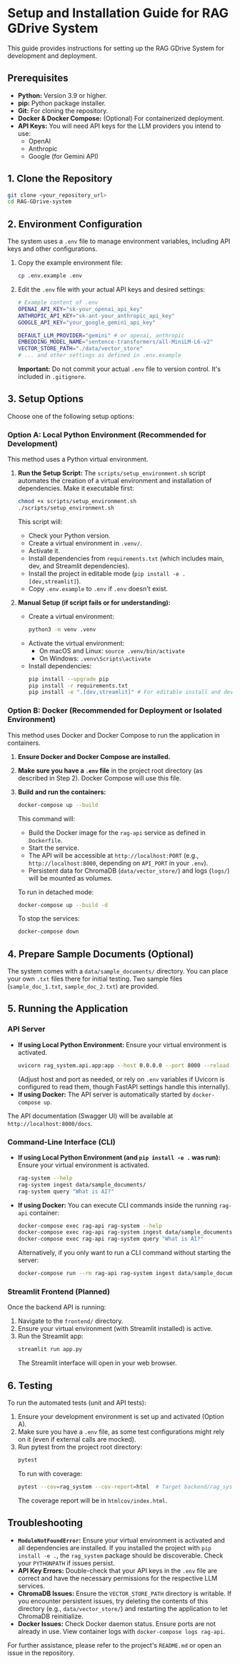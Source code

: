 # Setup and Installation Guide for RAG GDrive System

This guide provides instructions for setting up the RAG GDrive System for development and deployment.

## Prerequisites

*   **Python:** Version 3.9 or higher.
*   **pip:** Python package installer.
*   **Git:** For cloning the repository.
*   **Docker & Docker Compose:** (Optional) For containerized deployment.
*   **API Keys:** You will need API keys for the LLM providers you intend to use:
    *   OpenAI
    *   Anthropic
    *   Google (for Gemini API)

## 1. Clone the Repository

```bash
git clone <your_repository_url>
cd RAG-GDrive-system
```

## 2. Environment Configuration

The system uses a `.env` file to manage environment variables, including API keys and other configurations.

1.  Copy the example environment file:
    ```bash
    cp .env.example .env
    ```
2.  Edit the `.env` file with your actual API keys and desired settings:
    ```bash
    # Example content of .env
    OPENAI_API_KEY="sk-your_openai_api_key"
    ANTHROPIC_API_KEY="sk-ant-your_anthropic_api_key"
    GOOGLE_API_KEY="your_google_gemini_api_key"

    DEFAULT_LLM_PROVIDER="gemini" # or openai, anthropic
    EMBEDDING_MODEL_NAME="sentence-transformers/all-MiniLM-L6-v2"
    VECTOR_STORE_PATH="./data/vector_store"
    # ... and other settings as defined in .env.example
    ```
    **Important:** Do not commit your actual `.env` file to version control. It's included in `.gitignore`.

## 3. Setup Options

Choose one of the following setup options:

### Option A: Local Python Environment (Recommended for Development)

This method uses a Python virtual environment.

1.  **Run the Setup Script:**
    The `scripts/setup_environment.sh` script automates the creation of a virtual environment and installation of dependencies.
    Make it executable first:
    ```bash
    chmod +x scripts/setup_environment.sh
    ./scripts/setup_environment.sh
    ```
    This script will:
    *   Check your Python version.
    *   Create a virtual environment in `.venv/`.
    *   Activate it.
    *   Install dependencies from `requirements.txt` (which includes main, dev, and Streamlit dependencies).
    *   Install the project in editable mode (`pip install -e .[dev,streamlit]`).
    *   Copy `.env.example` to `.env` if `.env` doesn't exist.

2.  **Manual Setup (if script fails or for understanding):**
    *   Create a virtual environment:
        ```bash
        python3 -m venv .venv
        ```
    *   Activate the virtual environment:
        *   On macOS and Linux: `source .venv/bin/activate`
        *   On Windows: `.venv\Scripts\activate`
    *   Install dependencies:
        ```bash
        pip install --upgrade pip
        pip install -r requirements.txt
        pip install -e ".[dev,streamlit]" # For editable install and dev/streamlit extras
        ```

### Option B: Docker (Recommended for Deployment or Isolated Environment)

This method uses Docker and Docker Compose to run the application in containers.

1.  **Ensure Docker and Docker Compose are installed.**
2.  **Make sure you have a `.env` file** in the project root directory (as described in Step 2). Docker Compose will use this file.
3.  **Build and run the containers:**
    ```bash
    docker-compose up --build
    ```
    This command will:
    *   Build the Docker image for the `rag-api` service as defined in `Dockerfile`.
    *   Start the service.
    *   The API will be accessible at `http://localhost:PORT` (e.g., `http://localhost:8000`, depending on `API_PORT` in your `.env`).
    *   Persistent data for ChromaDB (`data/vector_store/`) and logs (`logs/`) will be mounted as volumes.

    To run in detached mode:
    ```bash
    docker-compose up --build -d
    ```
    To stop the services:
    ```bash
    docker-compose down
    ```

## 4. Prepare Sample Documents (Optional)

The system comes with a `data/sample_documents/` directory. You can place your own `.txt` files there for initial testing.
Two sample files (`sample_doc_1.txt`, `sample_doc_2.txt`) are provided.

## 5. Running the Application

### API Server

*   **If using Local Python Environment:**
    Ensure your virtual environment is activated.
    ```bash
    uvicorn rag_system.api.app:app --host 0.0.0.0 --port 8000 --reload --app-dir backend/
    ```
    (Adjust host and port as needed, or rely on `.env` variables if Uvicorn is configured to read them, though FastAPI settings handle this internally).
*   **If using Docker:**
    The API server is automatically started by `docker-compose up`.

The API documentation (Swagger UI) will be available at `http://localhost:8000/docs`.

### Command-Line Interface (CLI)

*   **If using Local Python Environment (and `pip install -e .` was run):**
    Ensure your virtual environment is activated.
    ```bash
    rag-system --help
    rag-system ingest data/sample_documents/
    rag-system query "What is AI?"
    ```
*   **If using Docker:**
    You can execute CLI commands inside the running `rag-api` container:
    ```bash
    docker-compose exec rag-api rag-system --help
    docker-compose exec rag-api rag-system ingest data/sample_documents/ # Path is relative to inside the container
    docker-compose exec rag-api rag-system query "What is AI?"
    ```
    Alternatively, if you only want to run a CLI command without starting the server:
    ```bash
    docker-compose run --rm rag-api rag-system ingest data/sample_documents/
    ```

### Streamlit Frontend (Planned)

Once the backend API is running:
1.  Navigate to the `frontend/` directory.
2.  Ensure your virtual environment (with Streamlit installed) is active.
3.  Run the Streamlit app:
    ```bash
    streamlit run app.py
    ```
    The Streamlit interface will open in your web browser.

## 6. Testing

To run the automated tests (unit and API tests):

1.  Ensure your development environment is set up and activated (Option A).
2.  Make sure you have a `.env` file, as some test configurations might rely on it (even if external calls are mocked).
3.  Run pytest from the project root directory:
    ```bash
    pytest
    ```
    To run with coverage:
    ```bash
    pytest --cov=rag_system --cov-report=html  # Target backend/rag_system for coverage
    ```
    The coverage report will be in `htmlcov/index.html`.

## Troubleshooting

*   **`ModuleNotFoundError`:** Ensure your virtual environment is activated and all dependencies are installed. If you installed the project with `pip install -e .`, the `rag_system` package should be discoverable. Check your `PYTHONPATH` if issues persist.
*   **API Key Errors:** Double-check that your API keys in the `.env` file are correct and have the necessary permissions for the respective LLM services.
*   **ChromaDB Issues:** Ensure the `VECTOR_STORE_PATH` directory is writable. If you encounter persistent issues, try deleting the contents of this directory (e.g., `data/vector_store/`) and restarting the application to let ChromaDB reinitialize.
*   **Docker Issues:** Check Docker daemon status. Ensure ports are not already in use. View container logs with `docker-compose logs rag-api`.

For further assistance, please refer to the project's `README.md` or open an issue in the repository.
